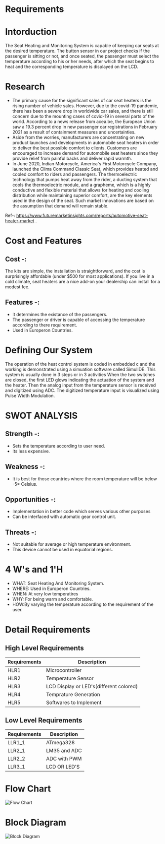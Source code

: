 
# Requirements
# Intorduction
The Seat Heating and Monitoring System is capable of keeping car seats at the desired temperature. The button sensor in our project checks if the passenger is sitting or not, and once seated, the passenger must select the temperature according to his or her needs, after which the seat begins to heat and the corresponding temperature is displayed on the LCD.

# Research
- The primary cause for the significant sales of car seat heaters is the rising number of vehicle sales. However, due to the covid-19 pandemic, there has been a severe drop in worldwide car sales, and there is still concern due to the mounting cases of covid-19 in several parts of the world. According to a news release from acea.be, the European Union saw a 19.3 percent drop in new passenger car registrations in February 2021 as a result of containment measures and uncertainties.
- Aside from the worries, manufacturers are concentrating on new product launches and developments in automobile seat heaters in order to deliver the best possible comfort to clients. Customers are encouraged to increase demand for automobile seat heaters since they provide relief from painful backs and deliver rapid warmth.
- In June 2020, Indian Motorcycle, America's First Motorcycle Company, launched the Clima Command Classic Seat, which provides heated and cooled comfort to riders and passengers. The thermoelectric technology that pumps heat away from the rider, a ducting system that cools the thermoelectric module, and a grapheme, which is a highly conductive and flexible material that allows for heating and cooling distribution while maintaining superior comfort, are the key elements used in the design of the seat. Such market innovations are based on the assumption that demand will remain stable.

Ref-: https://www.futuremarketinsights.com/reports/automotive-seat-heater-market .

# Cost and Features

## Cost -:
 The kits are simple, the installation is straightforward, and the cost is surprisingly affordable (under $500 for most applications). If you live in a cold climate, seat heaters are a nice add-on your dealership can install for a modest fee.
 
 ## Features -:
-  It determines the existance of the passengers.
-  The passenger or driver is capable of accessing the temperature according to there requirement.
-  Used in Europeron Countries.
# Defining Our System
The operation of the heat control system is coded in embedded c and the working is demonstrated using a simuation software called SimulIDE.
This system is usually done in 3 steps or in 3 activities
When the two switches are closed, the first LED glows indicating the actuation of the system and the heater.
Then the analog input from the temperature sensor is received and digitized using ADC.
The digitized temperature input is visualized using Pulse Width Modulation.

# SWOT ANALYSIS

## Strength -:
- Sets the temperature according to user need.
- Its less expensive.

## Weakness -:
- It is best for those countries where the room temperature will be below -5* Celsius.

## Opportunities -:
- Implementation in better code which serves various other purposes
- Can be interfaced with automatic gear control unit.

## Threats -:
- Not suitable for average or high temperature environment.
- This device cannot be used in equatorial regions.

# 4 W's and 1'H
* WHAT: Seat Heating And Monitoring System.
* WHERE: Used in Europeron Countries.
* WHEN: At very low temperatires
* WHY: For being warm and comfortable.
* HOW:By varying the temperature according to the requirement of the user.

 # Detail Requirements
## High Level Requirements
| Requirements | Description |
| --- | --- |
| HLR1 | Microcontroller |
| HLR2 | Temperature Sensor |
| HLR3 | LCD Display or LED&#39;s(different colored) |
| HLR4 | Temprature Generation |
| HLR5 | Softwares to Implement |
## Low Level Requirements
| Requirements | Description |
| --- | --- |
| LLR1\_1 | ATmega328 |
| LLR2\_1 | LM35 and ADC |
| LLR2\_2 | ADC with PWM |
| LLR3\_1 | LCD OR LED&#39;S |

# Flow Chart
![Flow Chart](https://user-images.githubusercontent.com/94161066/144213742-11364945-0bc5-427d-8d5b-e99dd016760a.png)

# Block Diagram
![Block Diagram](https://user-images.githubusercontent.com/94161066/144213996-2e71b48f-6978-4f1b-ae36-5331a7a0957c.png)
